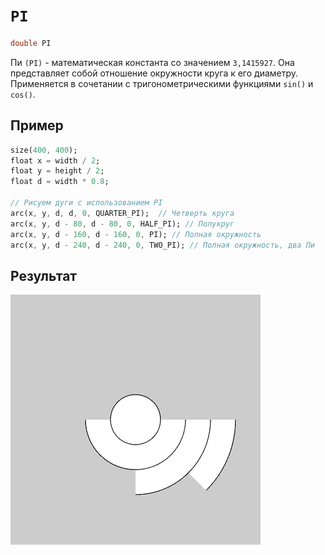 # `PI`

```dart
double PI
```

Пи `(PI)` - математическая константа со значением `3,1415927`. Она представляет собой отношение окружности круга к его диаметру. Применяется в сочетании с тригонометрическими функциями `sin()` и `cos()`.

## Пример

```dart
size(400, 400);
float x = width / 2;
float y = height / 2;
float d = width * 0.8;

// Рисуем дуги с использованием PI
arc(x, y, d, d, 0, QUARTER_PI);  // Четверть круга
arc(x, y, d - 80, d - 80, 0, HALF_PI); // Полукруг
arc(x, y, d - 160, d - 160, 0, PI); // Полная окружность
arc(x, y, d - 240, d - 240, 0, TWO_PI); // Полная окружность, два Пи

```

## Результат

<img src="/_images/pi_1.png" width="400" height="400" />
